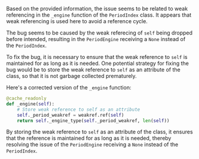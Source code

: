 Based on the provided information, the issue seems to be related to weak referencing in the `_engine` function of the `PeriodIndex` class. It appears that weak referencing is used here to avoid a reference cycle.

The bug seems to be caused by the weak referecing of `self` being dropped before intended, resulting in the `PeriodEngine` receiving a `None` instead of the `PeriodIndex`.

To fix the bug, it is necessary to ensure that the weak reference to `self` is maintained for as long as it is needed. One potential strategy for fixing the bug would be to store the weak reference to `self` as an attribute of the class, so that it is not garbage collected prematurely.

Here's a corrected version of the `_engine` function:

```python
@cache_readonly
def _engine(self):
    # Store weak reference to self as an attribute
    self._period_weakref = weakref.ref(self)
    return self._engine_type(self._period_weakref, len(self))
```

By storing the weak reference to `self` as an attribute of the class, it ensures that the reference is maintained for as long as it is needed, thereby resolving the issue of the `PeriodEngine` receiving a `None` instead of the `PeriodIndex`.